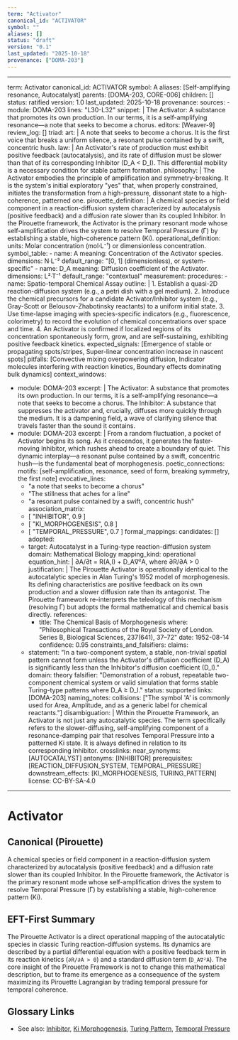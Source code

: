 ```yaml
---
term: "Activator"
canonical_id: "ACTIVATOR"
symbol: ""
aliases: []
status: "draft"
version: "0.1"
last_updated: "2025-10-18"
provenance: ["DOMA-203"]
---
```


---
term: Activator
canonical_id: ACTIVATOR
symbol: A
aliases: [Self-amplifying resonance, Autocatalyst]
parents: [DOMA-203, CORE-006]
children: []
status: ratified
version: 1.0
last_updated: 2025-10-18
provenance:
  sources:
    - module: DOMA-203
      lines: "L30-L32"
      snippet: |
        The Activator: A substance that promotes its own production. In our terms, it is a self-amplifying resonance—a note that seeks to become a chorus.
  editors: [Weaver-9]
  review_log: []
triad:
  art: |
    A note that seeks to become a chorus. It is the first voice that breaks a uniform silence, a resonant pulse contained by a swift, concentric hush.
  law: |
    An Activator's rate of production must exhibit positive feedback (autocatalysis), and its rate of diffusion must be slower than that of its corresponding Inhibitor (D_A < D_I). This differential mobility is a necessary condition for stable pattern formation.
  philosophy: |
    The Activator embodies the principle of amplification and symmetry-breaking. It is the system's initial exploratory "yes" that, when properly constrained, initiates the transformation from a high-pressure, dissonant state to a high-coherence, patterned one.
pirouette_definition: |
  A chemical species or field component in a reaction-diffusion system characterized by autocatalysis (positive feedback) and a diffusion rate slower than its coupled Inhibitor. In the Pirouette framework, the Activator is the primary resonant mode whose self-amplification drives the system to resolve Temporal Pressure (Γ) by establishing a stable, high-coherence pattern (Ki).
operational_definition:
  units: Molar concentration (mol·L⁻¹) or dimensionless concentration.
  symbol_table:
    - name: A
      meaning: Concentration of the Activator species.
      dimensions: N·L⁻³
      default_range: "[0, 1] (dimensionless), or system-specific"
    - name: D_A
      meaning: Diffusion coefficient of the Activator.
      dimensions: L²·T⁻¹
      default_range: "contextual"
  measurement:
    procedures:
      - name: Spatio-temporal Chemical Assay
        outline: |
          1. Establish a quasi-2D reaction-diffusion system (e.g., a petri dish with a gel medium).
          2. Introduce the chemical precursors for a candidate Activator/Inhibitor system (e.g., Gray-Scott or Belousov-Zhabotinsky reactants) to a uniform initial state.
          3. Use time-lapse imaging with species-specific indicators (e.g., fluorescence, colorimetry) to record the evolution of chemical concentrations over space and time.
          4. An Activator is confirmed if localized regions of its concentration spontaneously form, grow, and are self-sustaining, exhibiting positive feedback kinetics.
        expected_signals: [Emergence of stable or propagating spots/stripes, Super-linear concentration increase in nascent spots]
        pitfalls: [Convective mixing overpowering diffusion, Indicator molecules interfering with reaction kinetics, Boundary effects dominating bulk dynamics]
context_windows:
  - module: DOMA-203
    excerpt: |
      The Activator: A substance that promotes its own production. In our terms, it is a self-amplifying resonance—a note that seeks to become a chorus. The Inhibitor: A substance that suppresses the activator and, crucially, diffuses more quickly through the medium. It is a dampening field, a wave of clarifying silence that travels faster than the sound it contains.
  - module: DOMA-203
    excerpt: |
      From a random fluctuation, a pocket of Activator begins its song. As it crescendos, it generates the faster-moving Inhibitor, which rushes ahead to create a boundary of quiet. This dynamic interplay—a resonant pulse contained by a swift, concentric hush—is the fundamental beat of morphogenesis.
poetic_connections:
  motifs: [self-amplification, resonance, seed of form, breaking symmetry, the first note]
  evocative_lines:
    - "a note that seeks to become a chorus"
    - "The stillness that aches for a line"
    - "a resonant pulse contained by a swift, concentric hush"
  association_matrix:
    - [ "INHIBITOR", 0.9 ]
    - [ "KI_MORPHOGENESIS", 0.8 ]
    - [ "TEMPORAL_PRESSURE", 0.7 ]
formal_mappings:
  candidates: []
  adopted:
    - target: Autocatalyst in a Turing-type reaction-diffusion system
      domain: Mathematical Biology
      mapping_kind: operational
      equation_hint: |
        ∂A/∂t = R(A,I) + D_A∇²A, where ∂R/∂A > 0
      justification: |
        The Pirouette Activator is operationally identical to the autocatalytic species in Alan Turing's 1952 model of morphogenesis. Its defining characteristics are positive feedback on its own production and a slower diffusion rate than its antagonist. The Pirouette framework re-interprets the teleology of this mechanism (resolving Γ) but adopts the formal mathematical and chemical basis directly.
      references:
        - title: The Chemical Basis of Morphogenesis
          where: "Philosophical Transactions of the Royal Society of London. Series B, Biological Sciences, 237(641), 37–72"
          date: 1952-08-14
      confidence: 0.95
constraints_and_falsifiers:
  claims:
    - statement: "In a two-component system, a stable, non-trivial spatial pattern cannot form unless the Activator's diffusion coefficient (D_A) is significantly less than the Inhibitor's diffusion coefficient (D_I)."
      domain: theory
      falsifier: "Demonstration of a robust, repeatable two-component chemical system or valid simulation that forms stable Turing-type patterns where D_A ≥ D_I."
      status: supported
      links: [DOMA-203]
naming_notes:
  collisions: ["The symbol 'A' is commonly used for Area, Amplitude, and as a generic label for chemical reactants."]
  disambiguation: |
    Within the Pirouette Framework, an Activator is not just any autocatalytic species. The term specifically refers to the slower-diffusing, self-amplifying component of a resonance-damping pair that resolves Temporal Pressure into a patterned Ki state. It is always defined in relation to its corresponding Inhibitor.
crosslinks:
  near_synonyms: [AUTOCATALYST]
  antonyms: [INHIBITOR]
  prerequisites: [REACTION_DIFFUSION_SYSTEM, TEMPORAL_PRESSURE]
  downstream_effects: [KI_MORPHOGENESIS, TURING_PATTERN]
license: CC-BY-SA-4.0
---

# Activator

## Canonical (Pirouette)
A chemical species or field component in a reaction-diffusion system characterized by autocatalysis (positive feedback) and a diffusion rate slower than its coupled Inhibitor. In the Pirouette framework, the Activator is the primary resonant mode whose self-amplification drives the system to resolve Temporal Pressure (Γ) by establishing a stable, high-coherence pattern (Ki).

## EFT-First Summary
The Pirouette Activator is a direct operational mapping of the autocatalytic species in classic Turing reaction-diffusion systems. Its dynamics are described by a partial differential equation with a positive feedback term in its reaction kinetics (`∂R/∂A > 0`) and a standard diffusion term (`D_A∇²A`). The core insight of the Pirouette Framework is not to change this mathematical description, but to frame its emergence as a consequence of the system maximizing its Pirouette Lagrangian by trading temporal pressure for temporal coherence.

## Glossary Links
- See also: [Inhibitor](<link>), [Ki Morphogenesis](<link>), [Turing Pattern](<link>), [Temporal Pressure](<link>)